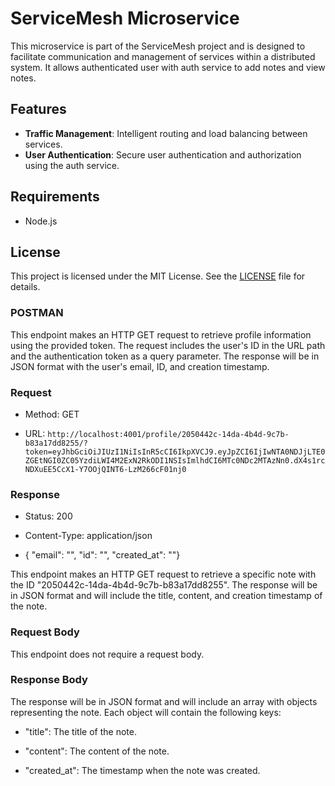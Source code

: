 # ServiceMesh Microservice

This microservice is part of the ServiceMesh project and is designed to facilitate communication and management of services within a distributed system. It allows authenticated user with auth service to add notes and view notes.

## Features
- **Traffic Management**: Intelligent routing and load balancing between services.
- **User Authentication**: Secure user authentication and authorization using the auth service.

## Requirements
- Node.js

## License
This project is licensed under the MIT License. See the [LICENSE](LICENSE) file for details.

### POSTMAN
This endpoint makes an HTTP GET request to retrieve profile information using the provided token. The request includes the user's ID in the URL path and the authentication token as a query parameter. The response will be in JSON format with the user's email, ID, and creation timestamp.

### Request

- Method: GET
    
- URL: `http://localhost:4001/profile/2050442c-14da-4b4d-9c7b-b83a17dd8255/?token=eyJhbGciOiJIUzI1NiIsInR5cCI6IkpXVCJ9.eyJpZCI6IjIwNTA0NDJjLTE0ZGEtNGI0ZC05YzdiLWI4M2ExN2RkODI1NSIsImlhdCI6MTc0NDc2MTAzNn0.dX4s1rcNDXuEE5CcX1-Y7OOjQINT6-LzM266cF01nj0`
    

### Response

- Status: 200
    
- Content-Type: application/json
    
- { "email": "", "id": "", "created_at": ""}

This endpoint makes an HTTP GET request to retrieve a specific note with the ID "2050442c-14da-4b4d-9c7b-b83a17dd8255". The response will be in JSON format and will include the title, content, and creation timestamp of the note.

### Request Body

This endpoint does not require a request body.

### Response Body

The response will be in JSON format and will include an array with objects representing the note. Each object will contain the following keys:

- "title": The title of the note.
    
- "content": The content of the note.
    
- "created_at": The timestamp when the note was created.